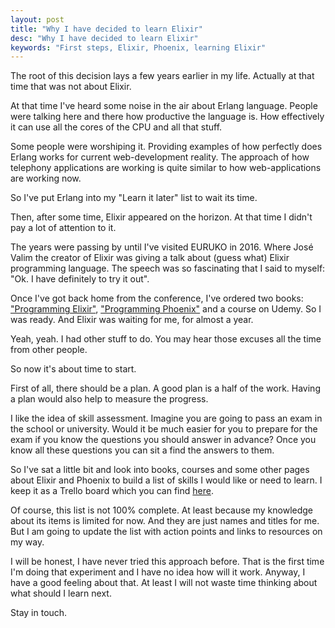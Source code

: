 ```yaml
---
layout: post
title: "Why I have decided to learn Elixir"
desc: "Why I have decided to learn Elixir"
keywords: "First steps, Elixir, Phoenix, learning Elixir"
---
```


The root of this decision lays a few years earlier in my life. Actually at that time that was not about Elixir.

At that time I've heard some noise in the air about Erlang language. People were talking here and there how productive the language is. How effectively it can use all the cores of the CPU and all that stuff.

Some people were worshiping it. Providing examples of how perfectly does Erlang works for current web-development reality. The approach of how telephony applications are working is quite similar to how web-applications are working now.

So I've put Erlang into my "Learn it later" list to wait its time.

Then, after some time, Elixir appeared on the horizon. At that time I didn't pay a lot of attention to it.

The years were passing by until I've visited EURUKO in 2016. Where José Valim the creator of Elixir was giving a talk about (guess what) Elixir programming language. The speech was so fascinating that I said to myself: "Ok. I have definitely to try it out".

Once I've got back home from the conference, I've ordered two books: ["Programming Elixir"](http://amzn.to/2eLDIU3), ["Programming Phoenix"](http://amzn.to/2eLUPVP) and a course on Udemy. So I was ready. And Elixir was waiting for me, for almost a year.

Yeah, yeah. I had other stuff to do. You may hear those excuses all the time from other people.

So now it's about time to start.

First of all, there should be a plan. A good plan is a half of the work. Having a plan would also help to measure the progress.

I like the idea of skill assessment. Imagine you are going to pass an exam in the school or university. Would it be much easier for you to prepare for the exam if you know the questions you should answer in advance? Once you know all these questions you can sit a find the answers to them.

So I've sat a little bit and look into books, courses and some other pages about Elixir and Phoenix to build a list of skills I would like or need to learn. I keep it as a Trello board which you can find [here](https://trello.com/b/0M7nlbHJ/elixir-phoenix-skill-assessment).

Of course, this list is not 100% complete. At least because my knowledge about its items is limited for now. And they are just names and titles for me. But I am going to update the list with action points and links to resources on my way.

I will be honest, I have never tried this approach before. That is the first time I'm doing that experiment and I have no idea how will it work. Anyway, I have a good feeling about that. At least I will not waste time thinking about what should I learn next.

Stay in touch.

